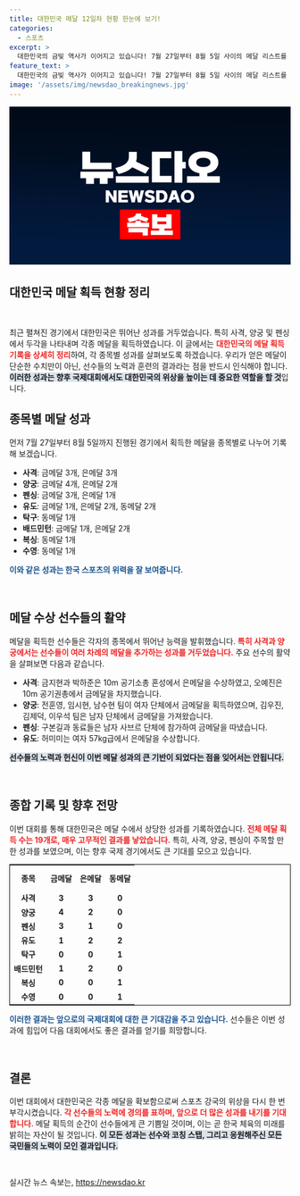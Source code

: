 ```yaml
---
title: 대한민국 메달 12일차 현황 한눈에 보기!
categories:
  - 스포츠
excerpt: >
  대한민국의 금빛 역사가 이어지고 있습니다! 7월 27일부터 8월 5일 사이의 메달 리스트를 확인해 보세요. 사격, 양궁, 펜싱에서 쏟아진 금메달의 주인공들은 누구일까요? 클릭하고 모든 메달 획득의 순간을 만나보세요!
feature_text: >
  대한민국의 금빛 역사가 이어지고 있습니다! 7월 27일부터 8월 5일 사이의 메달 리스트를 확인해 보세요. 사격, 양궁, 펜싱에서 쏟아진 금메달의 주인공들은 누구일까요? 클릭하고 모든 메달 획득의 순간을 만나보세요!
image: '/assets/img/newsdao_breakingnews.jpg'
---
```


<p><img src="/assets/img/newsdao_breakingnews.jpg" alt="koreaapp 속보" /></p>

<h2 data-ke-size="size26">대한민국 메달 획득 현황 정리</h2>

<p data-ke-size="size16">&nbsp;</p>

<p>최근 펼쳐진 경기에서 대한민국은 뛰어난 성과를 거두었습니다. 특히 사격, 양궁 및 펜싱에서 두각을 나타내며 각종 메달을 획득하였습니다. 이 글에서는 <b><span style="color: #ee2323;">대한민국의 메달 획득 기록을 상세히 정리</span></b>하여, 각 종목별 성과를 살펴보도록 하겠습니다. 우리가 얻은 메달이 단순한 수치만이 아닌, 선수들의 노력과 훈련의 결과라는 점을 반드시 인식해야 합니다. <b><span style="background-color: #21538527;">이러한 성과는 향후 국제대회에서도 대한민국의 위상을 높이는 데 중요한 역할을 할 것</span></b>입니다. </p>

<h2>종목별 메달 성과</h2>

<p>먼저 7월 27일부터 8월 5일까지 진행된 경기에서 획득한 메달을 종목별로 나누어 기록해 보겠습니다. </p>

<ul>
    <li><b>사격</b>: 금메달 3개, 은메달 3개</li>
    <li><b>양궁</b>: 금메달 4개, 은메달 2개</li>
    <li><b>펜싱</b>: 금메달 3개, 은메달 1개</li>
    <li><b>유도</b>: 금메달 1개, 은메달 2개, 동메달 2개</li>
    <li><b>탁구</b>: 동메달 1개</li>
    <li><b>배드민턴</b>: 금메달 1개, 은메달 2개</li>
    <li><b>복싱</b>: 동메달 1개</li>
    <li><b>수영</b>: 동메달 1개</li>
</ul>

<p><b><span style="color: #1a5490;">이와 같은 성과는 한국 스포츠의 위력을 잘 보여줍니다.</span></b> </p>

<p data-ke-size="size16">&nbsp;</p>

<h2>메달 수상 선수들의 활약</h2>

<p>메달을 획득한 선수들은 각자의 종목에서 뛰어난 능력을 발휘했습니다. <b><span style="color: #ee2323;">특히 사격과 양궁에서는 선수들이 여러 차례의 메달을 추가하는 성과를 거두었습니다.</span></b> 주요 선수의 활약을 살펴보면 다음과 같습니다.</p>

<ul>
    <li><b>사격</b>: 금지현과 박하준은 10m 공기소총 혼성에서 은메달을 수상하였고, 오예진은 10m 공기권총에서 금메달을 차지했습니다.</li>
    <li><b>양궁</b>: 전훈영, 임시현, 남수현 팀이 여자 단체에서 금메달을 획득하였으며, 김우진, 김제덕, 이우석 팀은 남자 단체에서 금메달을 가져왔습니다.</li>
    <li><b>펜싱</b>: 구본길과 동료들은 남자 사브르 단체에 참가하여 금메달을 따냈습니다.</li>
    <li><b>유도</b>: 허미미는 여자 57kg급에서 은메달을 수상합니다.</li>
</ul>

<p><b><span style="background-color: #21538527;"> 선수들의 노력과 헌신이 이번 메달 성과의 큰 기반이 되었다는 점을 잊어서는 안됩니다.</span></b></p>

<p data-ke-size="size16">&nbsp;</p>

<h2>종합 기록 및 향후 전망</h2>

<p>이번 대회를 통해 대한민국은 메달 수에서 상당한 성과를 기록하였습니다. <b><span style="color: #ee2323;">전체 메달 획득 수는 19개로, 매우 고무적인 결과를 낳았습니다.</span></b> 특히, 사격, 양궁, 펜싱이 주목할 만한 성과를 보였으며, 이는 향후 국제 경기에서도 큰 기대를 모으고 있습니다. </p>

<table style="width: 100%; border: 1px solid #000;">
    <tr>
        <th style="text-align: center; height: 40px;">종목</th>
        <th style="text-align: center; height: 40px;">금메달</th>
        <th style="text-align: center; height: 40px;">은메달</th>
        <th style="text-align: center; height: 40px;">동메달</th>
    </tr>
    <tr>
        <td style="text-align: center; height: 17px;"><b>사격</b></td>
        <td style="text-align: center; height: 17px;"><b>3</b></td>
        <td style="text-align: center; height: 17px;"><b>3</b></td>
        <td style="text-align: center; height: 17px;"><b>0</b></td>
    </tr>
    <tr>
        <td style="text-align: center; height: 17px;"><b>양궁</b></td>
        <td style="text-align: center; height: 17px;"><b>4</b></td>
        <td style="text-align: center; height: 17px;"><b>2</b></td>
        <td style="text-align: center; height: 17px;"><b>0</b></td>
    </tr>
    <tr>
        <td style="text-align: center; height: 17px;"><b>펜싱</b></td>
        <td style="text-align: center; height: 17px;"><b>3</b></td>
        <td style="text-align: center; height: 17px;"><b>1</b></td>
        <td style="text-align: center; height: 17px;"><b>0</b></td>
    </tr>
    <tr>
        <td style="text-align: center; height: 17px;"><b>유도</b></td>
        <td style="text-align: center; height: 17px;"><b>1</b></td>
        <td style="text-align: center; height: 17px;"><b>2</b></td>
        <td style="text-align: center; height: 17px;"><b>2</b></td>
    </tr>
    <tr>
        <td style="text-align: center; height: 17px;"><b>탁구</b></td>
        <td style="text-align: center; height: 17px;"><b>0</b></td>
        <td style="text-align: center; height: 17px;"><b>0</b></td>
        <td style="text-align: center; height: 17px;"><b>1</b></td>
    </tr>
    <tr>
        <td style="text-align: center; height: 17px;"><b>배드민턴</b></td>
        <td style="text-align: center; height: 17px;"><b>1</b></td>
        <td style="text-align: center; height: 17px;"><b>2</b></td>
        <td style="text-align: center; height: 17px;"><b>0</b></td>
    </tr>
    <tr>
        <td style="text-align: center; height: 17px;"><b>복싱</b></td>
        <td style="text-align: center; height: 17px;"><b>0</b></td>
        <td style="text-align: center; height: 17px;"><b>0</b></td>
        <td style="text-align: center; height: 17px;"><b>1</b></td>
    </tr>
    <tr>
        <td style="text-align: center; height: 17px;"><b>수영</b></td>
        <td style="text-align: center; height: 17px;"><b>0</b></td>
        <td style="text-align: center; height: 17px;"><b>0</b></td>
        <td style="text-align: center; height: 17px;"><b>1</b></td>
    </tr>
</table>

<p><b><span style="color: #1a5490;">이러한 결과는 앞으로의 국제대회에 대한 큰 기대감을 주고 있습니다.</span></b>  선수들은 이번 성과에 힘입어 다음 대회에서도 좋은 결과를 얻기를 희망합니다.</p>

<p data-ke-size="size16">&nbsp;</p>

<h2>결론</h2>

<p>이번 대회에서 대한민국은 각종 메달을 확보함으로써 스포츠 강국의 위상을 다시 한 번 부각시켰습니다. <b><span style="color: #ee2323;">각 선수들의 노력에 경의를 표하며, 앞으로 더 많은 성과를 내기를 기대합니다.</span></b> 메달 획득의 순간이 선수들에게 큰 기쁨일 것이며, 이는 곧 한국 체육의 미래를 밝히는 자산이 될 것입니다. <b><span style="background-color: #21538527;">이 모든 성과는 선수와 코칭 스탭, 그리고 응원해주신 모든 국민들의 노력이 모인 결과입니다.</span></b> </p>

<p data-ke-size="size16">&nbsp;</p>
실시간 뉴스 속보는, <a href="https://newsdao.kr" rel="dofollow">https://newsdao.kr</a>


